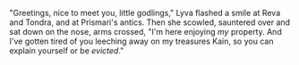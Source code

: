 "Greetings, nice to meet you, little godlings," Lyva flashed a smile at Reva and Tondra, and at Prismari's antics. Then she scowled, sauntered over and sat down on the nose, arms crossed, "I'm here enjoying *my* property. And I've gotten tired of you leeching away on my treasures Kain, so you can explain yourself or be *evicted*."
